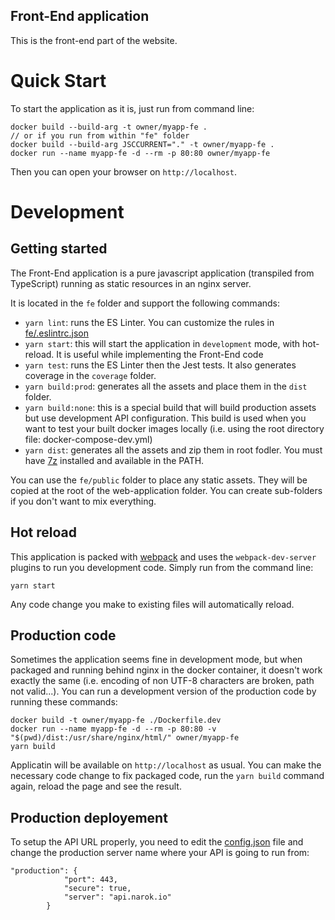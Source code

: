 Front-End application
---

This is the front-end part of the website.

# Quick Start
To start the application as it is, just run from command line:
```
docker build --build-arg -t owner/myapp-fe .
// or if you run from within "fe" folder
docker build --build-arg JSCCURRENT="." -t owner/myapp-fe .
docker run --name myapp-fe -d --rm -p 80:80 owner/myapp-fe
```
Then you can open your browser on `http://localhost`.


# Development
## Getting started
The Front-End application is a pure javascript application (transpiled from TypeScript) running as static resources in an nginx server.

It is located in the `fe` folder and support the following commands:
- `yarn lint`: runs the ES Linter. You can customize the rules in [fe/.eslintrc.json](fe/.eslintrc.json)
- `yarn start`: this will start the application in `development` mode, with hot-reload. It is useful while implementing the Front-End code
- `yarn test`: runs the ES Linter then the Jest tests. It also generates coverage in the `coverage` folder.
- `yarn build:prod`: generates all the assets and place them in the `dist` folder.
- `yarn build:none`: this is a special build that will build production assets but use development API configuration. This build is used when you want to test your built docker images locally (i.e. using the root directory file: docker-compose-dev.yml)
- `yarn dist`: generates all the assets and zip them in root fodler. You must have [7z](https://www.7-zip.org/) installed and available in the PATH.

You can use the `fe/public` folder to place any static assets. They will be copied at the root of the web-application folder. You can create sub-folders if you don't want to mix everything.


## Hot reload

This application is packed with [webpack](https://webpack.js.org/) and uses the `webpack-dev-server` plugins to run you development code.
Simply run from the command line:
```
yarn start
```
Any code change you make to existing files will automatically reload. 

## Production code
Sometimes the application seems fine in development mode, but when packaged and running behind nginx in the docker container, it doesn't work exactly the same (i.e. encoding of non UTF-8 characters are broken, path not valid...). You can run a development version of the production code by running these commands:
```
docker build -t owner/myapp-fe ./Dockerfile.dev
docker run --name myapp-fe -d --rm -p 80:80 -v "$(pwd)/dist:/usr/share/nginx/html/" owner/myapp-fe
yarn build
```
Applicatin will be available on `http://localhost` as usual. You can make the necessary code change to fix packaged code, run the `yarn build` command again, reload the page and see the result.

## Production deployement
To setup the API URL properly, you need to edit the [config.json](./src/services/config/config.json) file and change the production server name where your API is going to run from:
```
"production": {
            "port": 443,
            "secure": true,
            "server": "api.narok.io"
        }
```